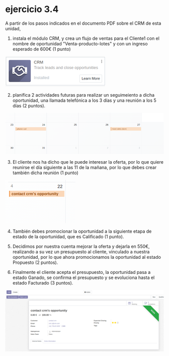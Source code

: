 # ejercicio 3.4
A partir de los pasos indicados en el documento PDF sobre el CRM de esta unidad, 


1. instala el módulo CRM, y crea un flujo de ventas para el Cliente1 con el nombre de oportunidad "Venta-producto-lotes" y con un ingreso esperado de 600€ (1 punto)

![](./assets/3-4-1.png)


2. planifica 2 actividades futuras para realizar un seguimeiento a dicha oportunidad, una llamada telefónica a los 3 días y una reunión a los 5 días (2 puntos). 

![](./assets/3-4-2.png)


3. El cliente nos ha dicho que le puede interesar la oferta, por lo que quiere reunirse el día siguiente a las 11 de la mañana, por lo que debes crear también dicha reunión (1 punto)

![](./assets/3-4-3.png)
 
4. También debes promocionar la oportunidad a la siguiente etapa de estado de la oportunidad, que es Calificado (1 punto). 

5. Decidimos por nuestra cuenta mejorar la oferta y dejarla en 550€, realizando a su vez un presupuesto al cliente, vinculado a nuestra oportunidad, por lo que ahora promocionamos la oportunidad al estado Propuesto (2 puntos). 
![]()
6. Finalmente el cliente acepta el presupuesto, la oportunidad pasa a estado Ganado, se confirma el presupuesto y se evoluciona hasta el estado Facturado (3 puntos).


![](./assets/3-4-4.png)